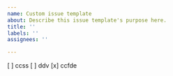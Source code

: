 ```yaml
---
name: Custom issue template
about: Describe this issue template's purpose here.
title: ''
labels: ''
assignees: ''

---
```


[ ] ccss
[ ] ddv 
[x] ccfde
